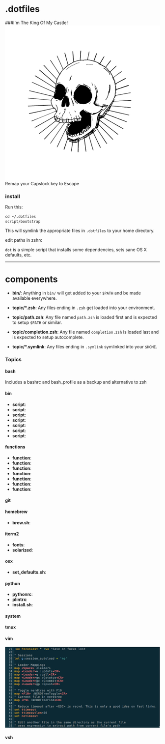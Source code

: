 # .dotfiles

###I'm The King Of My Castle!
![vim](https://github.com/bencarothers/.dotfiles/blob/master/bones.png)
Remap your Capslock key to Escape

### install

Run this:

```
cd ~/.dotfiles
script/bootstrap
```

This will symlink the appropriate files in `.dotfiles` to your home directory.

edit paths in zshrc

`dot` is a simple script that installs some dependencies, sets sane OS X
defaults, etc. 

________________________________________________________________________________

# components

- **bin/**: Anything in `bin/` will get added to your `$PATH` and be made
  available everywhere.

- **topic/\*.zsh**: Any files ending in `.zsh` get loaded into your
  environment.

- **topic/path.zsh**: Any file named `path.zsh` is loaded first and is
  expected to setup `$PATH` or similar.

- **topic/completion.zsh**: Any file named `completion.zsh` is loaded
  last and is expected to setup autocomplete.

- **topic/\*.symlink**: Any files ending in `.symlink` symlinked into
  your `$HOME`. 

### Topics 

#### bash

Includes a bashrc and bash_profile as a backup and alternative to zsh

#### bin

- **script**: 
- **script**: 
- **script**: 
- **script**: 
- **script**: 
- **script**: 
- **script**: 

#### functions 

- **function**: 
- **function**: 
- **function**: 
- **function**: 
- **function**: 
- **function**: 
- **function**: 

#### git 

#### homebrew

- **brew.sh**: 

#### iterm2 

- **fonts**: 
- **solarized**: 

#### osx 

- **set_defaults.sh**: 

#### python 

- **pythonrc**: 
- **plintrx**: 
- **install.sh**: 

#### system 

#### tmux 

#### vim 
![vim](https://github.com/bencarothers/.dotfiles/blob/master/vim/screenshot.png)
#### vsh

